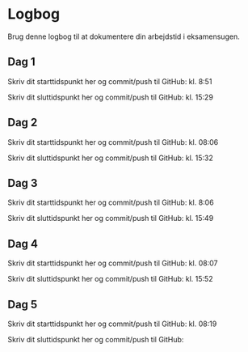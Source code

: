 # Logbog
Brug denne logbog til at dokumentere din arbejdstid i eksamensugen.

## Dag 1
Skriv dit starttidspunkt her og commit/push til GitHub: kl. 8:51

Skriv dit sluttidspunkt her og commit/push til GitHub:  kl. 15:29

## Dag 2
Skriv dit starttidspunkt her og commit/push til GitHub: kl. 08:06

Skriv dit sluttidspunkt her og commit/push til GitHub: kl. 15:32

## Dag 3
Skriv dit starttidspunkt her og commit/push til GitHub: kl. 8:06

Skriv dit sluttidspunkt her og commit/push til GitHub: kl. 15:49

## Dag 4
Skriv dit starttidspunkt her og commit/push til GitHub: kl. 08:07

Skriv dit sluttidspunkt her og commit/push til GitHub: kl. 15:52

## Dag 5
Skriv dit starttidspunkt her og commit/push til GitHub: kl. 08:19

Skriv dit sluttidspunkt her og commit/push til GitHub: 
